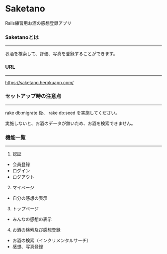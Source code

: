 # Saketano
Rails練習用お酒の感想登録アプリ

### Saketanoとは
* * *
お酒を検索して、評価、写真を登録することができます。

### URL
* * *
https://saketano.herokuapp.com/

### セットアップ時の注意点
* * *
rake db:migrate
後、
rake db:seed
を実施してください。

実施しないと、お酒のデータが無いため、お酒を検索できません。

### 機能一覧
* * *

1. 認証
 - 会員登録
 - ログイン
 - ログアウト
2. マイページ
 - 自分の感想の表示
3. トップページ
 - みんなの感想の表示
4. お酒の検索及び感想登録
 - お酒の検索（インクリメンタルサーチ）
 - 感想、写真登録
